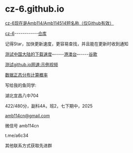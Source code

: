 # cz-6.github.io

[cz-6现在是Amb114/Amb114514短名称（仅Github有效）](https://github.com/Amb114)

[cz-6](https://github.com/cz-6)------------[仓库](https://github.com/cz-6/cz-6.github.io)

记得Star，加快更新速度，更容易查找，并且能在更新时收到通知

[测试中国大陆的下载速度](https://autopatchcn.yuanshen.com/client_app/download/pc_zip/20230821151113_kRtiSWdMasWNheoV/YuanShen_4.0.1.zip)–-----[港澳台](https://autopatchhk.yuanshen.com/client_app/download/pc_zip/20230821151229_NAlBxGiyKlVXWZQJ/GenshinImpact_4.0.1.zip)–-----[谷歌](https://www.google.com/search?q=%E7%BD%91%E9%80%9F%E6%B5%8B%E8%AF%95)

[测试github.io网速:示例视频](https://cz-6.github.io/f/example.mp4)

[数据正态分布计算概率](https://cz-6.github.io/f/正态分布/)

写给我的鱼同学:

湖北宜昌八中704

422/480分，副科4A，班2，七下期中，2025

amb114cn@gmail.com

微信号 amb114cn

t.me/a6c34

其他联系方式获取先进群
